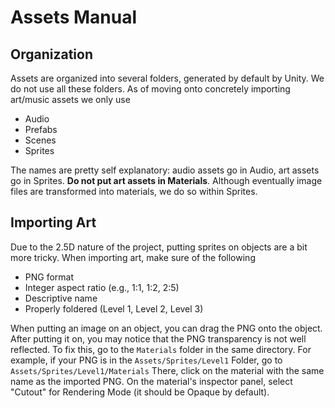 # Assets Manual
## Organization
Assets are organized into several folders, generated by default by Unity.
We do not use all these folders.
As of moving onto concretely importing art/music assets we only use
- Audio
- Prefabs
- Scenes
- Sprites

The names are pretty self explanatory: audio assets go in Audio, art assets go in Sprites.
**Do not put art assets in Materials**.
Although eventually image files are transformed into materials, we do so within Sprites.

## Importing Art
Due to the 2.5D nature of the project, putting sprites on objects are a bit more tricky.
When importing art, make sure of the following
- PNG format
- Integer aspect ratio (e.g., 1:1, 1:2, 2:5)
- Descriptive name
- Properly foldered (Level 1, Level 2, Level 3)

When putting an image on an object, you can drag the PNG onto the object.
After putting it on, you may notice that the PNG transparency is not well reflected. 
To fix this, go to the `Materials` folder in the same directory. 
For example, if your PNG is in the `Assets/Sprites/Level1` Folder, go to `Assets/Sprites/Level1/Materials`
There, click on the material with the same name as the imported PNG. 
On the material's inspector panel, select "Cutout" for Rendering Mode (it should be Opaque by default).

